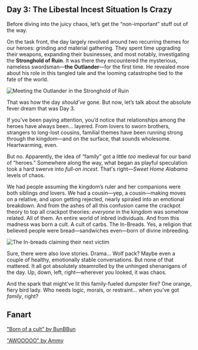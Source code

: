 <!-- title: The Libestal Incest Situation Is Crazy -->

## Day 3: The Libestal Incest Situation Is Crazy

Before diving into the juicy chaos, let’s get the “non-important” stuff out of the way.

On the task front, the day largely revolved around two recurring themes for our heroes: grinding and material gathering. They spent time upgrading their weapons, expanding their businesses, and most notably, investigating the **Stronghold of Ruin**. It was there they encountered the mysterious, nameless swordsman—**the Outlander**—for the first time. He revealed more about his role in this tangled tale and the looming catastrophe tied to the fate of the world.

![Meeting the Outlander in the Stronghold of Ruin](/images-opt/outlander-meet-opt.webp)

That was how the day _should’ve_ gone. But now, let’s talk about the absolute fever dream that was Day 3.

If you've been paying attention, you’d notice that relationships among the heroes have always been... layered. From lovers to sworn brothers, strangers to long-lost cousins, familial themes have been running strong through the kingdom—and on the surface, that sounds wholesome. Heartwarming, even.

But no. Apparently, the idea of “family” got a little _too_ medieval for our band of “heroes.” Somewhere along the way, what began as playful speculation took a hard swerve into _full-on incest_. That's right—_Sweet Home Alabama_ levels of chaos.

We had people assuming the kingdom’s ruler and her companions were both siblings _and_ lovers. We had a cousin—yep, a cousin—making moves on a relative, and upon getting rejected, nearly spiraled into an emotional breakdown. And from the ashes of all this confusion came the crackpot theory to top all crackpot theories: _everyone_ in the kingdom was somehow related. All of them. An entire world of inbred individuals. And from this madness was born a cult. A cult of carbs. The In-Breads. Yes, a religion that believed people were bread—sandwiches even—born of divine inbreeding.

![The In-breads claiming their next victim](/images-opt/inbreads-opt.webp)

Sure, there were also love stories. Drama... Wolf pack? Maybe even a couple of healthy, emotionally stable conversations. But none of that mattered. It all got absolutely steamrolled by the unhinged shenanigans of the day. Up, down, left, right—wherever you looked, it was chaos.

And the spark that might’ve lit this family-fueled dumpster fire? One orange, fiery bird lady. Who needs logic, morals, or restraint... when you’ve got _family_, right?

## Fanart

["Born of a cult" by BunBBun](https://x.com/BunBBun1/status/1919963091464249648)

<!-- gigi, cecilia, kronii, bijou, irys, raora, bae, nerissa, shiori, kiara -->

["AWOOOOO" by Ammy](https://x.com/Ammiietty/status/1921756422808785318)

<!-- cecilia, gigi, kiara, kronii, calli -->

